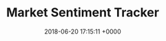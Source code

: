 ---
layout: post
title:  "Market Sentiment Tracker"
date:   2018-06-20 17:15:11 +0000
categories: projects
image:  /preview.jpg
disqus: disabled
excerpt: Today, market sentiment analysis is used widely by trading algorithms to pick the right stocks to buy. This project tracks price and sentiment by the minute on 5 different cryptocurrencies and stocks. Price data gets fetched by the Alpha Vantage API and is displayed by Dash. Tweets get streamed through tweepy API and are stored in a SQLite database. Sentiment analysis determines whether the tweet contains a positive or negative message about the company. Twitter engagement is displayed on Dash. The project is written in Python and hosted on Heroku. <ul class="actions"> <li><a href="#" class="button">Demo</a></li> </ul>


---